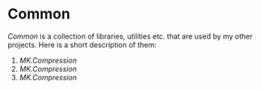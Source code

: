 # Common
*Common* is a collection of libraries, utilities etc. that are used by my other projects. Here is a short description of them:

1. *MK.Compression*
1. *MK.Compression*
1. *MK.Compression*
